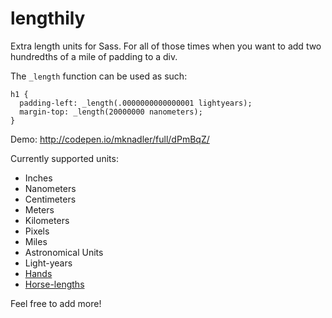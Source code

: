 # lengthily
Extra length units for Sass.
For all of those times when you want to add two hundredths of a mile of padding to a div.

The `_length` function can be used as such:

    h1 {
      padding-left: _length(.0000000000000001 lightyears);
      margin-top: _length(20000000 nanometers);
    }
    
Demo: http://codepen.io/mknadler/full/dPmBqZ/
    
Currently supported units:

* Inches
* Nanometers
* Centimeters
* Meters
* Kilometers
* Pixels
* Miles
* Astronomical Units
* Light-years
* [Hands](http://en.wikipedia.org/wiki/Hand_%28unit%29)
* [Horse-lengths](http://en.wikipedia.org/wiki/Horse_length)

Feel free to add more!
